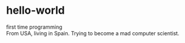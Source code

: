 # hello-world
first time programming
<br> From USA, living in Spain. Trying to become a mad computer scientist.
